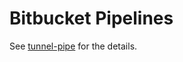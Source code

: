 # Bitbucket Pipelines

See [tunnel-pipe][tunnel-pipe] for the details.

[tunnel-pipe]: https://github.com/aquasecurity/tunnel-pipe
